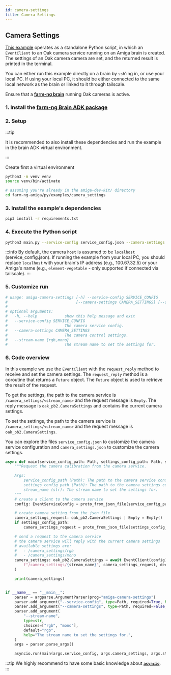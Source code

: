 ```yaml
---
id: camera-settings
title: Camera Settings
---
```


## Camera Settings

[This example](https://github.com/farm-ng/farm-ng-amiga/blob/main-v2/py/examples/camera_settings/main.py)
operates as a standalone Python script,
in which an `EventClient` to an Oak camera service running on an Amiga brain is created.
The settings of an Oak camera camera are set,
and the returned result is printed in the terminal.

You can either run this example directly on a brain by `ssh`'ing in,
or use your local PC.
If using your local PC, it should be either connected to the same local network as the brain
or linked to it through tailscale.

Ensure that a [**farm-ng brain**](/docs/brain/) running Oak cameras is active.

### 1. Install the [farm-ng Brain ADK package](/docs/brain/brain-install)

### 2. Setup

:::tip

It is recommended to also install these dependencies and run the
example in the brain ADK virtual environment.

:::

Create first a virtual environment

```bash
python3 -m venv venv
source venv/bin/activate
```

```bash
# assuming you're already in the amiga-dev-kit/ directory
cd farm-ng-amiga/py/examples/camera_settings
```

### 3. Install the example's dependencies

```bash
pip3 install -r requirements.txt
```

### 4. Execute the Python script

```bash
python3 main.py --service-config service_config.json --camera-settings camera_settings.json
```

:::info
By default, the camera `host` is assumed to be `localhost` (service_config.json).
If running the example from your local PC, you should replace `localhost` with
your brain's IP address (e.g., 100.67.32.5) or your Amiga's name
(e.g., `element-vegetable` - only supported if connected via tailscale).
:::

### 5. Customize run

```bash
# usage: amiga-camera-settings [-h] --service-config SERVICE_CONFIG
#                              [--camera-settings CAMERA_SETTINGS] [--stream-name {rgb,mono}]
#
# optional arguments:
#   -h, --help            show this help message and exit
#   --service-config SERVICE_CONFIG
#                         The camera service config.
#   --camera-settings CAMERA_SETTINGS
#                         The camera control settings.
#   --stream-name {rgb,mono}
#                         The stream name to set the settings for.
```

### 6. Code overview

In this example we use the `EventClient` with the `request_reply` method to receive and
set the camera settings. The `request_reply` method is a coroutine that returns a `Future` object.
The `Future` object is used to retrieve the result of the request.

To get the settings, the path to the camera service is
`/camera_settings/<stream_name>` and the request message is `Empty`.
The reply message is `oak_pb2.CameraSettings` and contains the current camera settings.

To set the settings, the path to the camera service is `/camera_settings/<stream_name>`
and the request message is `oak_pb2.CameraSettings`.

You can explore the files `service_config.json` to customize the camera service configuration
and `camera_settings.json` to customize the camera settings.

```python
async def main(service_config_path: Path, settings_config_path: Path, stream_name: str) -> None:
    """Request the camera calibration from the camera service.

    Args:
        service_config_path (Path): The path to the camera service config.
        settings_config_path (Path): The path to the camera settings config.
        stream_name (str): The stream name to set the settings for.
    """
    # create a client to the camera service
    config: EventServiceConfig = proto_from_json_file(service_config_path, EventServiceConfig())

    # create camera setting from the json file
    camera_settings_request: oak_pb2.CameraSettings | Empty = Empty()
    if settings_config_path:
        camera_settings_request = proto_from_json_file(settings_config_path, oak_pb2.CameraSettings())

    # send a request to the camera service
    # the camera service will reply with the current camera settings
    # available settings are:
    #   - /camera_settings/rgb
    #   - /camera_settings/mono
    camera_settings: oak_pb2.CameraSettings = await EventClient(config).request_reply(
        f"/camera_settings/{stream_name}", camera_settings_request, decode=True
    )

    print(camera_settings)


if __name__ == "__main__":
    parser = argparse.ArgumentParser(prog="amiga-camera-settings")
    parser.add_argument("--service-config", type=Path, required=True, help="The camera service config.")
    parser.add_argument("--camera-settings", type=Path, required=False, help="The camera control settings.")
    parser.add_argument(
        "--stream-name",
        type=str,
        choices=["rgb", "mono"],
        default="rgb",
        help="The stream name to set the settings for.",
    )
    args = parser.parse_args()

    asyncio.run(main(args.service_config, args.camera_settings, args.stream_name))
```

:::tip
We highly recommend to have some basic knowledge about
[**`asyncio`**](https://docs.python.org/3/library/asyncio.html).
:::
